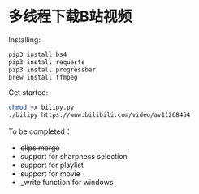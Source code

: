 # 多线程下载B站视频

Installing:
```bash
pip3 install bs4
pip3 install requests
pip3 install progressbar
brew install ffmpeg
```

Get started:
```bash
chmod +x bilipy.py
./bilipy https://www.bilibili.com/video/av11268454
```

To be completed：
- ~~clips merge~~
- support for sharpness selection
- support for playlist
- support for movie
- _write function for windows
